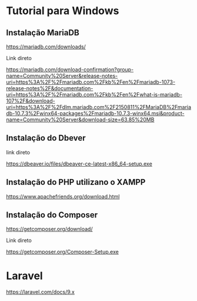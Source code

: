 # Tutorial para Windows

## Instalação MariaDB

https://mariadb.com/downloads/

Link direto

https://mariadb.com/download-confirmation?group-name=Community%20Server&release-notes-uri=https%3A%2F%2Fmariadb.com%2Fkb%2Fen%2Fmariadb-1073-release-notes%2F&documentation-uri=https%3A%2F%2Fmariadb.com%2Fkb%2Fen%2Fwhat-is-mariadb-107%2F&download-uri=https%3A%2F%2Fdlm.mariadb.com%2F2150811%2FMariaDB%2Fmariadb-10.7.3%2Fwinx64-packages%2Fmariadb-10.7.3-winx64.msi&product-name=Community%20Server&download-size=63.85%20MB

## Instalação do Dbever

link direto

https://dbeaver.io/files/dbeaver-ce-latest-x86_64-setup.exe


## Instalação do PHP utilizano o XAMPP

https://www.apachefriends.org/download.html


## Instalação do Composer 

https://getcomposer.org/download/

Link direto

https://getcomposer.org/Composer-Setup.exe


# Laravel

https://laravel.com/docs/9.x
